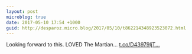 ```yaml
---
layout: post
microblog: true
date: 2017-05-10 17:54 +1000
guid: http://desparoz.micro.blog/2017/05/10/t862214348923523072.html
---
```

Looking forward to this.  LOVED The Martian… [t.co/D43979ljT...](https://t.co/D43979ljTP)
